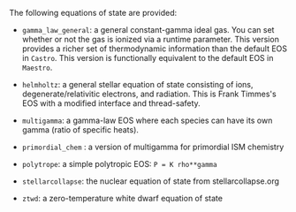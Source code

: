 The following equations of state are provided:

* `gamma_law_general`: a general constant-gamma ideal gas.  You can
   set whether or not the gas is ionized via a runtime parameter.
   This version provides a richer set of thermodynamic information than
   the default EOS in `Castro`.  This version is functionally equivalent
   to the default EOS in `Maestro`.
  
* `helmholtz`: a general stellar equation of state consisting of
   ions, degenerate/relativitic electrons, and radiation.  This is Frank
   Timmes's EOS with a modified interface and thread-safety.
  
* `multigamma`: a gamma-law EOS where each species can have its own
   gamma (ratio of specific heats).

* `primordial_chem` : a version of multigamma for primordial
   ISM chemistry
  
* `polytrope`: a simple polytropic EOS: `P = K rho**gamma`

* `stellarcollapse`: the nuclear equation of state from
   stellarcollapse.org
  
* `ztwd`: a zero-temperature white dwarf equation of state

